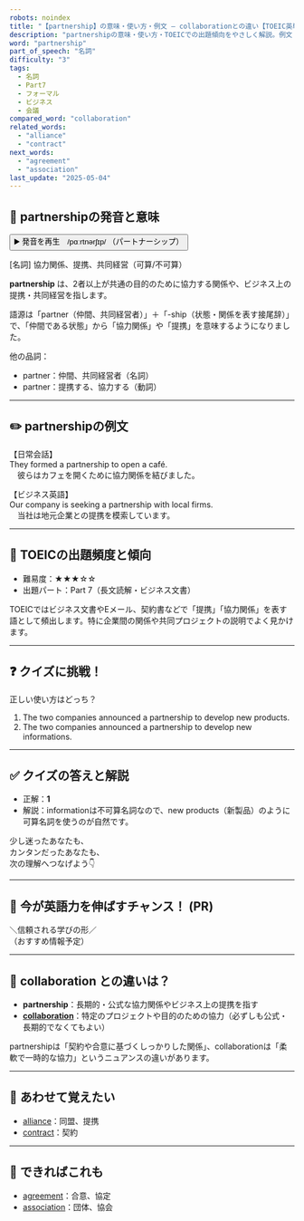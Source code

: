 ```yaml
---
robots: noindex
title: "【partnership】の意味・使い方・例文 ― collaborationとの違い【TOEIC英単語】"
description: "partnershipの意味・使い方・TOEICでの出題傾向をやさしく解説。例文・クイズ付きでcollaborationとの違いもわかりやすく学べます。"
word: "partnership"
part_of_speech: "名詞"
difficulty: "3"
tags:
  - 名詞
  - Part7
  - フォーマル
  - ビジネス
  - 会議
compared_word: "collaboration"
related_words:
  - "alliance"
  - "contract"
next_words:
  - "agreement"
  - "association"
last_update: "2025-05-04"
---
```


## 🔰 partnershipの発音と意味

<button class="play-audio" onclick="playTTS('partnership')">
  <span class="play-audio-main">
    ▶️ 発音を再生　/pɑːrtnərʃɪp/
  </span>
  <span class="play-audio-sub">
    （パートナーシップ）
  </span>
</button>

[名詞] 協力関係、提携、共同経営（可算/不可算）

**partnership** は、2者以上が共通の目的のために協力する関係や、ビジネス上の提携・共同経営を指します。

語源は「partner（仲間、共同経営者）」＋「-ship（状態・関係を表す接尾辞）」で、「仲間である状態」から「協力関係」や「提携」を意味するようになりました。

他の品詞：  
- partner：仲間、共同経営者（名詞）
- partner：提携する、協力する（動詞）

---

## ✏️ partnershipの例文

【日常会話】  
They formed a partnership to open a café.  
　彼らはカフェを開くために協力関係を結びました。

【ビジネス英語】  
Our company is seeking a partnership with local firms.  
　当社は地元企業との提携を模索しています。

---

## 🎯 TOEICの出題頻度と傾向

- 難易度：★★★☆☆
- 出題パート：Part 7（長文読解・ビジネス文書）

TOEICではビジネス文書やEメール、契約書などで「提携」「協力関係」を表す語として頻出します。特に企業間の関係や共同プロジェクトの説明でよく見かけます。

---

## ❓ クイズに挑戦！

正しい使い方はどっち？

1. The two companies announced a partnership to develop new products.  
2. The two companies announced a partnership to develop new informations.

---

## ✅ クイズの答えと解説

- 正解：**1**
- 解説：informationは不可算名詞なので、new products（新製品）のように可算名詞を使うのが自然です。

少し迷ったあなたも、  
カンタンだったあなたも、  
次の理解へつなげよう👇️

---

## 🚀 今が英語力を伸ばすチャンス！ (PR)

<div class="info-center">
＼信頼される学びの形／<br>  
（おすすめ情報予定）
</div>

---

## 🤔  collaboration との違いは？

- **partnership**：長期的・公式な協力関係やビジネス上の提携を指す
- **[collaboration](/word/collaboration)**：特定のプロジェクトや目的のための協力（必ずしも公式・長期的でなくてもよい）

partnershipは「契約や合意に基づくしっかりした関係」、collaborationは「柔軟で一時的な協力」というニュアンスの違いがあります。

---

## 🧩 あわせて覚えたい

- [alliance](/word/alliance)：同盟、提携
- [contract](/word/contract)：契約

---

## 📖 できればこれも

- [agreement](/word/agreement)：合意、協定
- [association](/word/association)：団体、協会

<!-- cvid: aid34_bid44 -->
